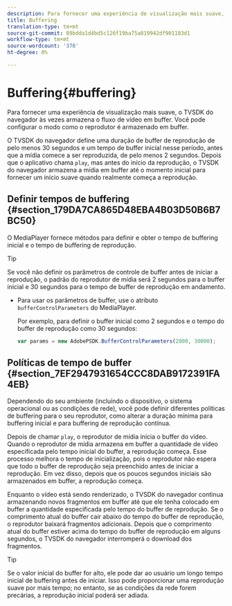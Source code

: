 ```yaml
---
description: Para fornecer uma experiência de visualização mais suave, o TVSDK do navegador às vezes armazena o fluxo de vídeo em buffer. Você pode configurar o modo como o reprodutor é armazenado em buffer.
title: Buffering
translation-type: tm+mt
source-git-commit: 89bdda1d4bd5c126f19ba75a819942df901183d1
workflow-type: tm+mt
source-wordcount: '378'
ht-degree: 0%

---
```



# Buffering{#buffering}

Para fornecer uma experiência de visualização mais suave, o TVSDK do navegador às vezes armazena o fluxo de vídeo em buffer. Você pode configurar o modo como o reprodutor é armazenado em buffer.

O TVSDK do navegador define uma duração de buffer de reprodução de pelo menos 30 segundos e um tempo de buffer inicial nesse período, antes que a mídia comece a ser reproduzida, de pelo menos 2 segundos. Depois que o aplicativo chama `play`, mas antes do início da reprodução, o TVSDK do navegador armazena a mídia em buffer até o momento inicial para fornecer um início suave quando realmente começa a reprodução.

## Definir tempos de buffering {#section_179DA7CA865D48EBA4B03D50B6B7BC50}

O MediaPlayer fornece métodos para definir e obter o tempo de buffering inicial e o tempo de buffering de reprodução.

>[!TIP]
>
>Se você não definir os parâmetros de controle de buffer antes de iniciar a reprodução, o padrão do reprodutor de mídia será 2 segundos para o buffer inicial e 30 segundos para o tempo de buffer de reprodução em andamento.

* Para usar os parâmetros de buffer, use o atributo `bufferControlParameters` do MediaPlayer.

   Por exemplo, para definir o buffer inicial como 2 segundos e o tempo do buffer de reprodução como 30 segundos:

   ```js
   var params = new AdobePSDK.BufferControlParameters(2000, 30000);
   ```

## Políticas de tempo de buffer {#section_7EF2947931654CCC8DAB9172391FA4EB}

Dependendo do seu ambiente (incluindo o dispositivo, o sistema operacional ou as condições de rede), você pode definir diferentes políticas de buffering para o seu reprodutor, como alterar a duração mínima para buffering inicial e para buffering de reprodução contínua.

Depois de chamar `play`, o reprodutor de mídia inicia o buffer do vídeo. Quando o reprodutor de mídia armazena em buffer a quantidade de vídeo especificada pelo tempo inicial do buffer, a reprodução começa. Esse processo melhora o tempo de inicialização, pois o reprodutor não espera que todo o buffer de reprodução seja preenchido antes de iniciar a reprodução. Em vez disso, depois que os poucos segundos iniciais são armazenados em buffer, a reprodução começa.

Enquanto o vídeo está sendo renderizado, o TVSDK do navegador continua armazenando novos fragmentos em buffer até que ele tenha colocado em buffer a quantidade especificada pelo tempo do buffer de reprodução. Se o comprimento atual do buffer cair abaixo do tempo do buffer de reprodução, o reprodutor baixará fragmentos adicionais. Depois que o comprimento atual do buffer estiver acima do tempo do buffer de reprodução em alguns segundos, o TVSDK do navegador interromperá o download dos fragmentos.

>[!TIP]
>
>Se o valor inicial do buffer for alto, ele pode dar ao usuário um longo tempo inicial de buffering antes de iniciar. Isso pode proporcionar uma reprodução suave por mais tempo; no entanto, se as condições da rede forem precárias, a reprodução inicial poderá ser adiada.

